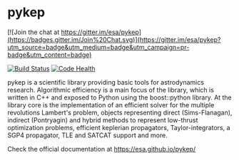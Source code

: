 pykep
=====

[![Join the chat at https://gitter.im/esa/pykep](https://badges.gitter.im/Join%20Chat.svg)](https://gitter.im/esa/pykep?utm_source=badge&utm_medium=badge&utm_campaign=pr-badge&utm_content=badge)

[![Build Status](https://api.travis-ci.org/esa/pykep.svg?branch=master)](https://travis-ci.org/esa/pykep) [![Code Health](https://landscape.io/github/esa/pykep/master/landscape.svg?style=flat)](https://landscape.io/github/esa/pykep/master)

pykep is a scientific library providing basic tools for astrodynamics research. Algorithmic efficiency is
a main focus of the library, which is written in C++ and exposed to Python using the boost::python library. At the library core
is the implementation of an efficient solver for the multiple revolutions Lambert's problem, objects representing
direct (Sims-Flanagan), indirect (Pontryagin) and hybrid methods to represent low-thrust optimization problems,
efficient keplerian propagators, Taylor-integrators, a SGP4 propagator, TLE and SATCAT support and more.

Check the official documentation at https://esa.github.io/pykep/
